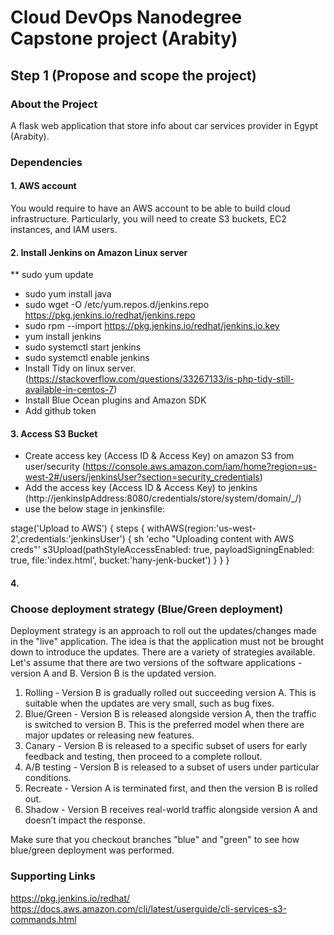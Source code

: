 # Cloud DevOps Nanodegree Capstone project (Arabity)

## Step 1 (Propose and scope the project)

### About the Project
A flask web application that store info about car services provider in Egypt (Arabity).

### Dependencies
#### 1. AWS account
You would require to have an AWS account to be able to build cloud infrastructure. Particularly, you will need to create S3 buckets, EC2 instances, and IAM users.

#### 2. Install Jenkins on Amazon Linux server
** sudo yum update
* sudo yum install java
* sudo wget -O /etc/yum.repos.d/jenkins.repo https://pkg.jenkins.io/redhat/jenkins.repo
* sudo rpm --import https://pkg.jenkins.io/redhat/jenkins.io.key
* yum install jenkins
* sudo systemctl start jenkins
* sudo systemctl enable jenkins
* Install Tidy on linux server. (https://stackoverflow.com/questions/33267133/is-php-tidy-still-available-in-centos-7)
* Install Blue Ocean plugins and Amazon SDK
* Add github token

#### 3. Access S3 Bucket
* Create access key (Access ID & Access Key) on amazon S3 from user/security (https://console.aws.amazon.com/iam/home?region=us-west-2#/users/jenkinsUser?section=security_credentials)
* Add the access key (Access ID & Access Key) to jenkins (http://jenkinsIpAddress:8080/credentials/store/system/domain/_/)
* use the below stage in jenkinsfile:

stage('Upload to AWS') {
     steps {
         withAWS(region:'us-west-2',credentials:'jenkinsUser') {
         sh 'echo "Uploading content with AWS creds"'
             s3Upload(pathStyleAccessEnabled: true, payloadSigningEnabled: true, file:'index.html', bucket:'hany-jenk-bucket')
         }
     }
}

#### 4. 

### Choose deployment strategy (Blue/Green deployment)

Deployment strategy is an approach to roll out the updates/changes made in the "live" application. The idea is that the application must not be brought down to introduce the updates. There are a variety of strategies available. Let's assume that there are two versions of the software applications - version A and B. Version B is the updated version.

1. Rolling - Version B is gradually rolled out succeeding version A. This is suitable when the updates are very small, such as bug fixes.
2. Blue/Green - Version B is released alongside version A, then the traffic is switched to version B. This is the preferred model when there are major updates or releasing new features.
3. Canary - Version B is released to a specific subset of users for early feedback and testing, then proceed to a complete rollout.
4. A/B testing - Version B is released to a subset of users under particular conditions.
5. Recreate - Version A is terminated first, and then the version B is rolled out.
6. Shadow - Version B receives real-world traffic alongside version A and doesn’t impact the response.

Make sure that you checkout branches "blue" and "green" to see how blue/green deployment was performed.


### Supporting Links

https://pkg.jenkins.io/redhat/
https://docs.aws.amazon.com/cli/latest/userguide/cli-services-s3-commands.html
